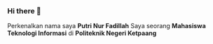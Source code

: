 ### Hi there 👋

Perkenalkan nama saya **Putri Nur Fadillah**
Saya seorang **Mahasiswa Teknologi Informasi** di **Politeknik Negeri Ketpaang**

<!--
**Putry792/Putry792** is a ✨ _special_ ✨ repository because its `README.md` (this file) appears on your GitHub profile.

Here are some ideas to get you started:

- 🔭 I’m currently working on ...
- 🌱 I’m currently learning ...
- 👯 I’m looking to collaborate on ...
- 🤔 I’m looking for help with ...
- 💬 Ask me about ...
- 📫 How to reach me: ...
- 😄 Pronouns: ...
- ⚡ Fun fact: ...
-->
